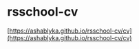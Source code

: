 # rsschool-cv

[https://ashablyka.github.io/rsschool-cv/cv](https://ashablyka.github.io/rsschool-cv/cv)